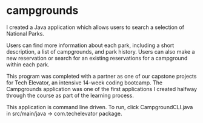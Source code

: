 # campgrounds
I created a Java application which allows users to search a selection of National Parks. 

Users can find more information about each park, including a short description, a list of campgrounds, and park history. Users can also make a new reservation or search for an existing reservations for a campground within each park. 

This program was completed with a partner as one of our capstone projects for Tech Elevator, an intensive 14-week coding bootcamp. The Campgrounds application was one of the first applications I created halfway through the course as part of the learning process. 

This application is command line driven. To run, click CampgroundCLI.java in src/main/java -> com.techelevator package. 

